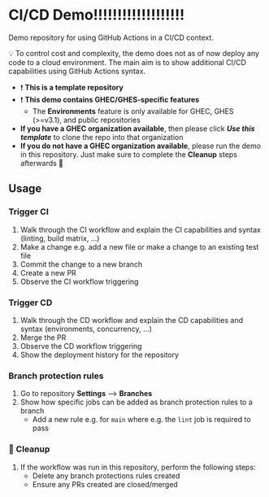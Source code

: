 # CI/CD Demo!!!!!!!!!!!!!!!!!!!

Demo repository for using GitHub Actions in a CI/CD context.

:bulb: To control cost and complexity, the demo does not as of now deploy any code to a cloud environment. The main aim is to show additional CI/CD capabilities using GitHub Actions syntax. 

- :exclamation: **This is a template repository**
- :exclamation: **This demo contains GHEC/GHES-specific features**
  - The **Environments** feature is only available for GHEC, GHES (>=v3.1), and public repositories
- **If you have a GHEC organization available**, then please click ***Use this template*** to clone the repo into that organization
- **If you do not have a GHEC organization available**, please run the demo in this repository. Just make sure to complete the **Cleanup** steps afterwards :house_with_garden:

## Usage 

### Trigger CI 

1. Walk through the CI workflow and explain the CI capabilities and syntax (linting, build matrix, ...)
1. Make a change e.g. add a new file or make a change to an existing test file
1. Commit the change to a new branch
1. Create a new PR
1. Observe the CI workflow triggering

### Trigger CD 

1. Walk through the CD workflow and explain the CD capabilities and syntax (environments, concurrency, ...)
1. Merge the PR
1. Observe the CD workflow triggering
1. Show the deployment history for the repository

### Branch protection rules

1. Go to repository **Settings** --> **Branches**
1. Show how specific jobs can be added as branch protection rules to a branch
    - Add a new rule e.g. for `main` where e.g. the `lint` job is required to pass

### :house_with_garden: Cleanup

1. If the workflow was run in this repository, perform the following steps:
    - Delete any branch protections rules created
    - Ensure any PRs created are closed/merged

